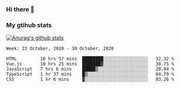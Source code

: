 ### Hi there 👋

### My gtihub stats

[![Anurag's github stats](https://github-readme-stats.vercel.app/api?username=gaozhidong)](https://github.com/gaozhidong/github-readme-stats)

<!--START_SECTION:waka-->
```text
Week: 23 October, 2020 - 30 October, 2020

HTML         10 hrs 57 mins  ████████░░░░░░░░░░░░░░░░░   32.32 % 
Vue.js       10 hrs 25 mins  ███████▓░░░░░░░░░░░░░░░░░   30.75 % 
JavaScript   7 hrs 6 mins    █████▒░░░░░░░░░░░░░░░░░░░   20.94 % 
TypeScript   1 hr 37 mins    █▒░░░░░░░░░░░░░░░░░░░░░░░   04.79 % 
CSS          1 hr 6 mins     ▓░░░░░░░░░░░░░░░░░░░░░░░░   03.26 % 
```
<!--END_SECTION:waka-->